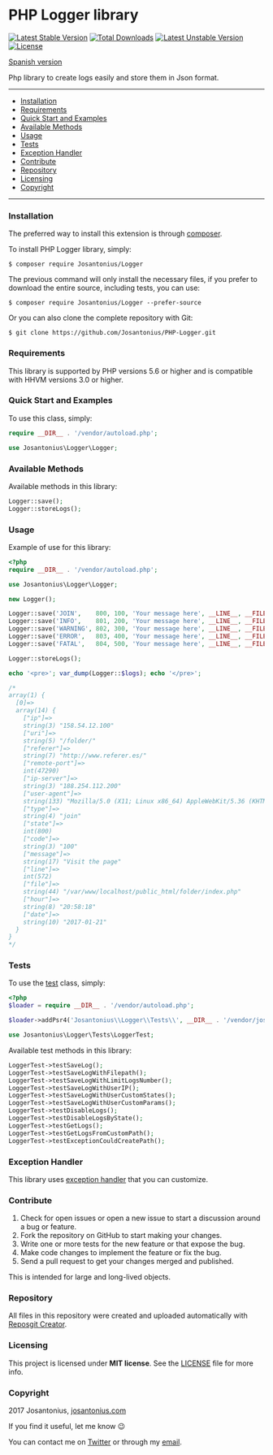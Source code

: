 # PHP Logger library

[![Latest Stable Version](https://poser.pugx.org/josantonius/logger/v/stable)](https://packagist.org/packages/josantonius/logger) [![Total Downloads](https://poser.pugx.org/josantonius/logger/downloads)](https://packagist.org/packages/josantonius/logger) [![Latest Unstable Version](https://poser.pugx.org/josantonius/logger/v/unstable)](https://packagist.org/packages/josantonius/logger) [![License](https://poser.pugx.org/josantonius/logger/license)](https://packagist.org/packages/josantonius/logger)

[Spanish version](README-ES.md)

Php library to create logs easily and store them in Json format.

---

- [Installation](#installation)
- [Requirements](#requirements)
- [Quick Start and Examples](#quick-start-and-examples)
- [Available Methods](#available-methods)
- [Usage](#usage)
- [Tests](#tests)
- [Exception Handler](#exception-handler)
- [Contribute](#contribute)
- [Repository](#repository)
- [Licensing](#licensing)
- [Copyright](#copyright)

---

### Installation

The preferred way to install this extension is through [composer](http://getcomposer.org/download/).

To install PHP Logger library, simply:

    $ composer require Josantonius/Logger

The previous command will only install the necessary files, if you prefer to download the entire source, including tests, you can use:

    $ composer require Josantonius/Logger --prefer-source

Or you can also clone the complete repository with Git:

    $ git clone https://github.com/Josantonius/PHP-Logger.git

### Requirements

This library is supported by PHP versions 5.6 or higher and is compatible with HHVM versions 3.0 or higher.

### Quick Start and Examples

To use this class, simply:

```php
require __DIR__ . '/vendor/autoload.php';

use Josantonius\Logger\Logger;
```
### Available Methods

Available methods in this library:

```php
Logger::save();
Logger::storeLogs();
```
### Usage

Example of use for this library:

```php
<?php
require __DIR__ . '/vendor/autoload.php';

use Josantonius\Logger\Logger;

new Logger();

Logger::save('JOIN',    800, 100, 'Your message here', __LINE__, __FILE__);
Logger::save('INFO',    801, 200, 'Your message here', __LINE__, __FILE__);
Logger::save('WARNING', 802, 300, 'Your message here', __LINE__, __FILE__);
Logger::save('ERROR',   803, 400, 'Your message here', __LINE__, __FILE__);
Logger::save('FATAL',   804, 500, 'Your message here', __LINE__, __FILE__);

Logger::storeLogs();

echo '<pre>'; var_dump(Logger::$logs); echo '</pre>';

/*
array(1) {
  [0]=>
  array(14) {
    ["ip"]=>
    string(3) "158.54.12.100"
    ["uri"]=>
    string(5) "/folder/"
    ["referer"]=>
    string(7) "http://www.referer.es/"
    ["remote-port"]=>
    int(47290)
    ["ip-server"]=>
    string(3) "188.254.112.200"
    ["user-agent"]=>
    string(133) "Mozilla/5.0 (X11; Linux x86_64) AppleWebKit/5.36 (KHTML, like Gecko) Ubuntu Chromium/55.0.23.87 Chrome/55.0.23.87 Safari/5.36"
    ["type"]=>
    string(4) "join"
    ["state"]=>
    int(800)
    ["code"]=>
    string(3) "100"
    ["message"]=>
    string(17) "Visit the page"
    ["line"]=>
    int(572)
    ["file"]=>
    string(44) "/var/www/localhost/public_html/folder/index.php"
    ["hour"]=>
    string(8) "20:58:18"
    ["date"]=>
    string(10) "2017-01-21"
  }
}
*/
```

### Tests 

To use the [test](tests) class, simply:

```php
<?php
$loader = require __DIR__ . '/vendor/autoload.php';

$loader->addPsr4('Josantonius\\Logger\\Tests\\', __DIR__ . '/vendor/josantonius/logger/tests');

use Josantonius\Logger\Tests\LoggerTest;

```
Available test methods in this library:

```php
LoggerTest->testSaveLog();
LoggerTest->testSaveLogWithFilepath();
LoggerTest->testSaveLogWithLimitLogsNumber();
LoggerTest->testSaveLogWithUserIP();
LoggerTest->testSaveLogWithUserCustomStates();
LoggerTest->testSaveLogWithUserCustomParams();
LoggerTest->testDisableLogs();
LoggerTest->testDisableLogsByState();
LoggerTest->testGetLogs();
LoggerTest->testGetLogsFromCustomPath();
LoggerTest->testExceptionCouldCreatePath();
```

### Exception Handler

This library uses [exception handler](src/Exception) that you can customize.
### Contribute
1. Check for open issues or open a new issue to start a discussion around a bug or feature.
1. Fork the repository on GitHub to start making your changes.
1. Write one or more tests for the new feature or that expose the bug.
1. Make code changes to implement the feature or fix the bug.
1. Send a pull request to get your changes merged and published.

This is intended for large and long-lived objects.

### Repository

All files in this repository were created and uploaded automatically with [Reposgit Creator](https://github.com/Josantonius/BASH-Reposgit).

### Licensing

This project is licensed under **MIT license**. See the [LICENSE](LICENSE) file for more info.

### Copyright

2017 Josantonius, [josantonius.com](https://josantonius.com/)

If you find it useful, let me know :wink:

You can contact me on [Twitter](https://twitter.com/Josantonius) or through my [email](mailto:hello@josantonius.com).